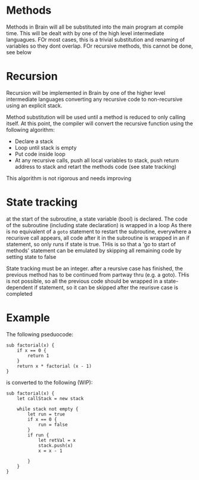 # Methods

Methods in Brain will all be substituted into the main program at compile time. This will be dealt with by one of the high level intermediate languagues. FOr most cases, this is a trivial substitution and renaming of variables so they dont overlap. FOr recursive methods, this cannot be done, see below

# Recursion

Recursion will be implemented in Brain by one of the higher level intermediate languages converting any recursive code to non-recursive using an explicit stack.

Method substitution will be used until a method is reduced to only calling itself.
At this point, the compiler will convert the recursive function using the following algorithm:

- Declare a stack
- Loop until stack is empty
- Put code inside loop
- At any recursive calls, push all local variables to stack, push return address to stack and retart the methods code (see state tracking)

This algorithm is not rigorous and needs improving

# State tracking

at the start of the subroutine, a state variable (bool) is declared.
The code of the subroutine (including state declaration) is wrapped in a loop
As there is no equivalent of a `goto` statement to restart the subroutine, everywhere a recurisve call appears, all code after it in the subroutine is wrapped in an if statement, so only runs if state is true. THis is so that a 'go to start of methods' statement can be emulated by skipping all remaining code by setting state to false

State tracking must be an integer.
after a reursive case has finished, the previous method has to be continued from partway thru (e.g. a goto). THis is not possible, so all the previous code should be wrapped in a state-dependent if statement, so it can be skipped after the reurisve case is completed

# Example
The following pseduocode:
```
sub factorial(x) {
    if x == 0 {
        return 1
    }
    return x * factorial (x - 1)
}
```
is converted to the following (WIP):
```
sub factorial(x) {
    let callStack = new stack
   
    while stack not empty {
        let run = true
        if x == 0 {
            run = false
        }
        if run {
            let retVal = x
            stack.push(x)
            x = x - 1
            
        }
    }
}
```